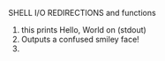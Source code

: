 SHELL I/O REDIRECTIONS and functions
1. this prints Hello, World on (stdout)
2. Outputs a confused smiley face!
3.

